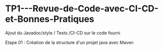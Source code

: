 # TP1---Revue-de-Code-avec-CI-CD-et-Bonnes-Pratiques

Ajout du Javadoc/style / Tests /CI-CD sur le code fourni

Etape 01 : Création de la structure d'un projet java avec Maven
